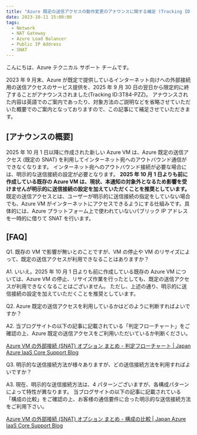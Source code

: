 ```yaml
---
title: "Azure 既定の送信アクセスの動作変更のアナウンスに関する補足 (Tracking ID:3T84-PZZ) "
date: 2023-10-11 15:00:00
tags:
  - Network
  - NAT Gateway
  - Azure Load Balancer
  - Public IP Address
  - SNAT
---
```


こんにちは、Azure テクニカル サポート チームです。

2023 年 9 月末、Azure が既定で提供しているインターネット向けへの外部接続用の送信アクセスのサービス提供を、2025 年 9 月 30 日の翌日から限定的に終了することがアナウンスされました(Tracking ID:3T84-PZZ)。 
アナウンスされた内容は英語でのご案内であったり、対象方法のご説明などを省略させていただいた概要でのご案内となっておりますので、この記事にて補足させていただきます。

## [アナウンスの概要]
2025 年 10 月 1 日以降に作成された新しい Azure VM は、Azure 既定の送信アクセス (既定の SNAT) を利用してインターネット宛へのアウトバウンド通信ができなくなります。
インターネット宛へのアウトバウンド接続が必要な場合には、明示的な送信接続の設定が必要となります。 
**2025 年 10 月 1 日よりも前に作成している既存の Azure VM は、現状、本通知の対象外となるため影響を受けませんが明示的に送信接続の設定を加えていただくことを推奨としています。**
既定の送信アクセスとは、ユーザーが明示的に送信接続の指定をしていない場合でも、Azure VM がインターネットにアクセスできるようにする仕組みです。具体的には、Azure プラットフォーム上で使われていないパブリック IP アドレスを一時的に借りて SNAT を行います。

## [FAQ]
Q1. 既存の VM で影響が無いとのことですが、VM の停止や VM のリサイズによって、既定の送信アクセスが利用できなることはありますか？

A1. いいえ。2025 年 10 月 1 日よりも前に作成している既存の Azure VM については、Azure VM の停止、リサイズ作業を行ったとしても、既定の送信アクセスが利用できなくなることはございません。
ただし、上述の通り、明示的に送信接続の設定を加えていただくことを推奨としています。

Q2. Azure 既定の送信アクセスを利用しているかはどのように判断すればよいですか？

A2. 当ブログサイトの以下の記事に記載されている「判定フローチャート」をご確認の上、Azure 既定の送信アクセスをご利用いただいているか判断ください。

[Azure VM の外部接続 (SNAT) オプション まとめ - 判定フローチャート | Japan Azure IaaS Core Support Blog](https://jpaztech.github.io/blog/network/snat-options-for-azure-vm/#%E5%88%A4%E5%AE%9A%E3%83%95%E3%83%AD%E3%83%BC%E3%83%81%E3%83%A3%E3%83%BC%E3%83%88)

Q3. 明示的な送信接続方法が様々ありますが、どの送信接続方法を利用すればよいですか？

A3. 現在、明示的な送信接続方法は、4 パターンございますが、各構成パターンによって特性が異なります。
当ブログサイトの以下の記事に記載されている「構成の比較」をご確認の上、お客様の通信要件に合った明示的な送信接続方法をご利用下さい。

[Azure VM の外部接続 (SNAT) オプション まとめ - 構成の比較 | Japan Azure IaaS Core Support Blog](https://jpaztech.github.io/blog/network/snat-options-for-azure-vm/#%E5%88%A4%E5%AE%9A%E3%83%95%E3%83%AD%E3%83%BC%E3%83%81%E3%83%A3%E3%83%BC%E3%83%88)
